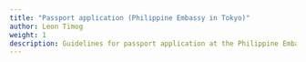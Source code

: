```yaml
---
title: "Passport application (Philippine Embassy in Tokyo)"
author: Leon Timog
weight: 1
description: Guidelines for passport application at the Philippine Embassy in Tokyo
---
```

